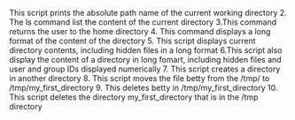 This script prints the absolute path name of the current working directory
2. The ls command list the content of the current directory
3.This command returns the user to the home directory
4. This command displays a long format of the content of the directory
5. This script displays current directory contents, including hidden files in a long format
6.This script also display the content of a directory in long fomart, including hidden files and user and group IDs displayed numerically
7. This script creates a directory in another directory
8. This script moves the file betty from the /tmp/ to /tmp/my_first_directory
9. This deletes betty in /tmp/my_first_directory
10. This script deletes the directory my_first_directory that is in the /tmp directory
